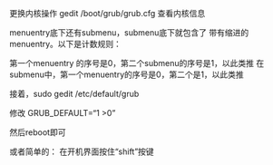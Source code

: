 更换内核操作
gedit /boot/grub/grub.cfg 查看内核信息

menuentry底下还有submenu，submenu底下就包含了 带有缩进的 menuentry。以下是计数规则：

第一个menuentry 的序号是0，第二个submenu的序号是1，以此类推
在submenu中，第一个menuentry的序号是0，第二个是1，以此类推

接着，sudo gedit /etc/default/grub

修改
GRUB_DEFAULT=“1 >0”

然后reboot即可

或者简单的：
在开机界面按住“shift”按键

